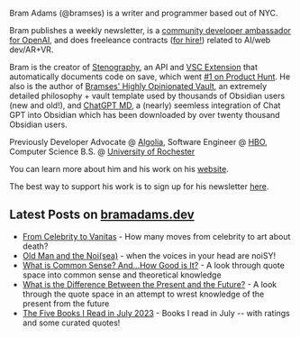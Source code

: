 Bram Adams (@bramses) is a writer and programmer based out of NYC. 

Bram publishes a weekly newsletter, is a [community developer ambassador for OpenAI](https://platform.openai.com/ambassadors), and does freeleance contracts ([for hire!](https://www.bramadams.dev/consulting/)) related to AI/web dev/AR+VR. 

Bram is the creator of [Stenography](https://stenography.dev), an API and [VSC Extension](https://marketplace.visualstudio.com/items?itemName=Stenography.stenography) that automatically documents code on save, which went [#1 on Product Hunt](https://www.producthunt.com/products/stenography#stenography). He also is the author of [Bramses' Highly Opinionated Vault](https://github.com/bramses/bramses-highly-opinionated-vault-2023), an extremely detailed philosophy + vault template used by thousands of Obsidian users (new and old!), and [ChatGPT MD](https://github.com/bramses/chatgpt-md), a (nearly) seemless integration of Chat GPT into Obsidian which has been downloaded by over twenty thousand Obsidian users.

Previously Developer Advocate @ [Algolia](https://www.algolia.com/), Software Engineer @ [HBO](https://www.hbo.com/), Computer Science B.S. @ [University of Rochester](https://rochester.edu/)

You can learn more about him and his work on his [website](https://www.bramadams.dev/about/). 

The best way to support his work is to sign up for his newsletter [here](https://www.bramadams.dev/#/portal/).


## Latest Posts on [bramadams.dev](https://www.bramadams.dev/)

<!--START_SECTION:feed-->
* [From Celebrity to Vanitas](https:&#x2F;&#x2F;www.bramadams.dev&#x2F;202308032252&#x2F;) - How many moves from celebrity to art about death?
* [Old Man and the Noi(sea)](https:&#x2F;&#x2F;www.bramadams.dev&#x2F;old-man-and-the-noi-sea&#x2F;) - when the voices in your head are noiSY!
* [What is Common Sense? And…How Good is It?](https:&#x2F;&#x2F;www.bramadams.dev&#x2F;202308012227&#x2F;) - A look through quote space into common sense and theoretical knowledge
* [What is the Difference Between the Present and the Future?](https:&#x2F;&#x2F;www.bramadams.dev&#x2F;202308011459&#x2F;) - A look through the quote space in an attempt to wrest knowledge of the present from the future
* [The Five Books I Read in July 2023](https:&#x2F;&#x2F;www.bramadams.dev&#x2F;202307311905&#x2F;) - Books I read in July -- with ratings and some curated quotes!
<!--END_SECTION:feed-->
